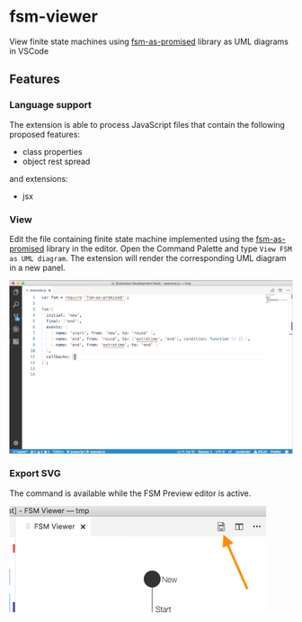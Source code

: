 # fsm-viewer

View finite state machines using [fsm-as-promised](https://github.com/vstirbu/fsm-as-promised) library as UML diagrams in VSCode

## Features

### Language support

The extension is able to process JavaScript files that contain the following proposed features:

- class properties
- object rest spread

and extensions:

- jsx

### View

Edit the file containing finite state machine implemented using the [fsm-as-promised](https://github.com/vstirbu/fsm-as-promised) library in the editor. Open the Command Palette and type `View FSM as UML diagram`. The extension will render the corresponding UML diagram in a new panel.

![feature X](images/docs/view-diagram.gif)

### Export SVG

The command is available while the FSM Preview editor is active.

![export svg](images/docs/export-svg.png)
